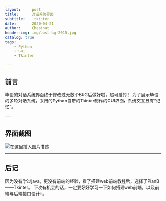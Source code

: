 ```yaml
---
layout:     post
title:      对话系统界面
subtitle:    tkinter
date:       2020-04-21
author:     Chestnut
header-img: img/post-bg-2015.jpg
catalog: true
tags:
    - Python
    - GUI
    - Tkinter
    
---
```


## 前言

毕设的对话系统界面终于修改过无数个BUG后做好啦，超可爱的！
为了展示毕设的多轮对话系统，采用的Python自带的Tkinter制作的GUI界面，系统交互且有“记忆”。
<p id = "build"></p>
---

## 界面截图
![在这里插入图片描述](https://img-blog.csdnimg.cn/20200421114751571.PNG)


---


## 后记

因为没有学过java，更没有前端的经验，看了搭建web前端教程后，选择了PlanB——Tkinter。
下次有机会的话，一定要好好学习一下如何搭建web前端，以及前端与后端接口设计💦。


